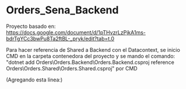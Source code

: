 # Orders_Sena_Backend

Proyecto basado en: https://docs.google.com/document/d/1pTHvzrLzPjkA1ms-bdrTgYCc3bwPu8Ta2ftBL-_pryk/edit?tab=t.0

Para hacer referencia de Shared a Backend con el Datacontext, se inicio CMD en la carpeta contenedora del proyecto y se mando el comando: "dotnet add Orders\Orders.Backend\Orders.Backend.csproj reference Orders\Orders.Shared\Orders.Shared.csproj" por CMD

(Agregando esta linea:)

  <ItemGroup>
    <ProjectReference Include="..\Orders.Shared\Orders.Shared.csproj" /> 
  </ItemGroup>
